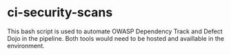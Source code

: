 # ci-security-scans
This bash script is used to automate OWASP Dependency Track and Defect Dojo in the pipeline. Both tools would need to be hosted and availlable in the environment.
